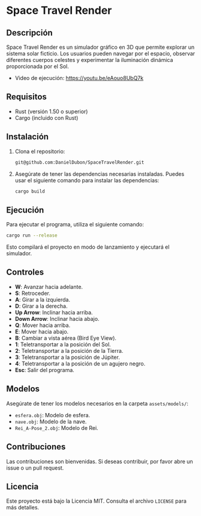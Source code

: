 # Space Travel Render

## Descripción

Space Travel Render es un simulador gráfico en 3D que permite explorar un sistema solar ficticio. Los usuarios pueden navegar por el espacio, observar diferentes cuerpos celestes y experimentar la iluminación dinámica proporcionada por el Sol.

- Video de ejecución: https://youtu.be/eAouo8UbQ7k

## Requisitos

- Rust (versión 1.50 o superior)
- Cargo (incluido con Rust)

## Instalación

1. Clona el repositorio:

   ```bash
   git@github.com:DanielDubon/SpaceTravelRender.git
   ```

2. Asegúrate de tener las dependencias necesarias instaladas. Puedes usar el siguiente comando para instalar las dependencias:

   ```bash
   cargo build
   ```

## Ejecución

Para ejecutar el programa, utiliza el siguiente comando:

```bash
cargo run --release
```



Esto compilará el proyecto en modo de lanzamiento y ejecutará el simulador.

## Controles

- **W**: Avanzar hacia adelante.
- **S**: Retroceder.
- **A**: Girar a la izquierda.
- **D**: Girar a la derecha.
- **Up Arrow**: Inclinar hacia arriba.
- **Down Arrow**: Inclinar hacia abajo.
- **Q**: Mover hacia arriba.
- **E**: Mover hacia abajo.
- **B**: Cambiar a vista aérea (Bird Eye View).
- **1**: Teletransportar a la posición del Sol.
- **2**: Teletransportar a la posición de la Tierra.
- **3**: Teletransportar a la posición de Júpiter.
- **4**: Teletransportar a la posición de un agujero negro.
- **Esc**: Salir del programa.

## Modelos

Asegúrate de tener los modelos necesarios en la carpeta `assets/models/`:

- `esfera.obj`: Modelo de esfera.
- `nave.obj`: Modelo de la nave.
- `Rei_A-Pose_2.obj`: Modelo de Rei.

## Contribuciones

Las contribuciones son bienvenidas. Si deseas contribuir, por favor abre un issue o un pull request.

## Licencia

Este proyecto está bajo la Licencia MIT. Consulta el archivo `LICENSE` para más detalles.
